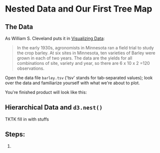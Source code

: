 # Nested Data and Our First Tree Map

## The Data

As William S. Cleveland puts it in [Visualizing Data](https://books.google.com/books/about/Visualizing_Data.html?id=V-dQAAAAMAAJ):

 > In the early 1930s, agronomists in Minnesota ran a field trial to study the crop barley. At six sites in Minnesota, ten varieties of Barley were grown in each of two years. The data are the yields for all combinations of site, variety and year, so there are 6 x 10 x 2 =120 observations.

Open the data file `barley.tsv` ('tsv' stands for tab-separated values); look over the data and familiarize yourself with what we're about to plot.

You're finished product will look like this:


## Hierarchical Data and `d3.nest()`

TKTK fill in with stuffs

## Steps:

1) 
